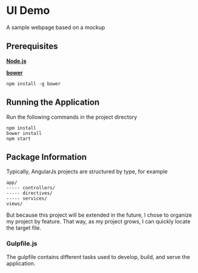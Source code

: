 # UI Demo
A sample webpage based on a mockup

## Prerequisites
**[Node.js](https://nodejs.org/en/download/)**

**[bower](https://bower.io/)**
```
npm install -g bower
```

## Running the Application

Run the following commands in the project directory
```
npm install
bower install
npm start
```

## Package Information
Typically, AngularJs projects are structured by type, for example
```
app/
----- controllers/
----- directives/
----- services/
views/
```

But because this project will be extended in the future, I chose to organize my project by feature. 
That way, as my project grows, I can quickly locate the target file. 

### Gulpfile.js
The gulpfile contains different tasks used to develop, build, and serve the application.
